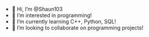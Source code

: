 - 👋 Hi, I’m @Shaun103
- 👀 I’m interested in programming!
- 🌱 I’m currently learning C++, Python, SQL!
- 💞️ I’m looking to collaborate on programming projects!



<!---
Shaun103/Shaun103 is a ✨ special ✨ repository because its `README.md` (this file) appears on your GitHub profile.
You can click the Preview link to take a look at your changes.
--->

